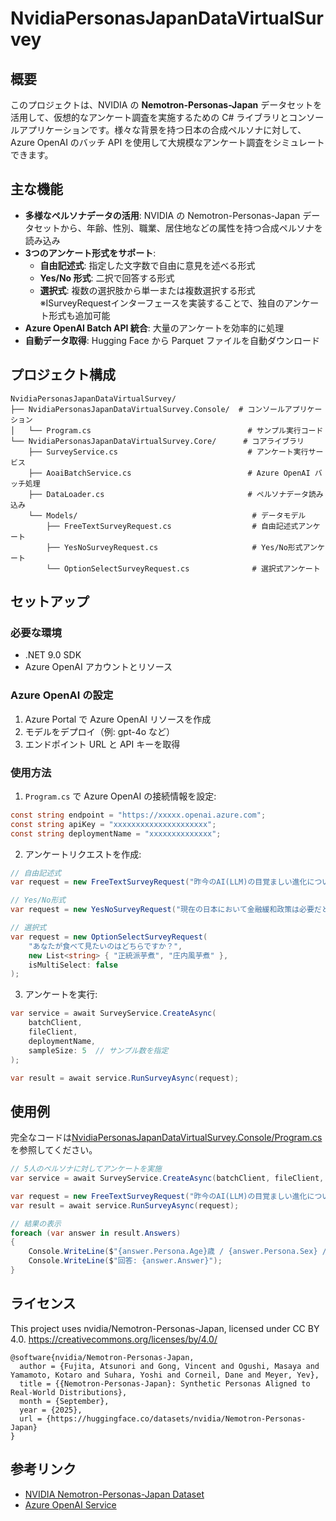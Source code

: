# NvidiaPersonasJapanDataVirtualSurvey

## 概要

このプロジェクトは、NVIDIA の **Nemotron-Personas-Japan** データセットを活用して、仮想的なアンケート調査を実施するための C# ライブラリとコンソールアプリケーションです。様々な背景を持つ日本の合成ペルソナに対して、Azure OpenAI のバッチ API を使用して大規模なアンケート調査をシミュレートできます。

## 主な機能

- **多様なペルソナデータの活用**: NVIDIA の Nemotron-Personas-Japan データセットから、年齢、性別、職業、居住地などの属性を持つ合成ペルソナを読み込み
- **3つのアンケート形式をサポート**:
  - **自由記述式**: 指定した文字数で自由に意見を述べる形式
  - **Yes/No 形式**: 二択で回答する形式
  - **選択式**: 複数の選択肢から単一または複数選択する形式
  ※ISurveyRequestインターフェースを実装することで、独自のアンケート形式も追加可能
- **Azure OpenAI Batch API 統合**: 大量のアンケートを効率的に処理
- **自動データ取得**: Hugging Face から Parquet ファイルを自動ダウンロード

## プロジェクト構成

```
NvidiaPersonasJapanDataVirtualSurvey/
├── NvidiaPersonasJapanDataVirtualSurvey.Console/  # コンソールアプリケーション
│   └── Program.cs                                   # サンプル実行コード
└── NvidiaPersonasJapanDataVirtualSurvey.Core/      # コアライブラリ
    ├── SurveyService.cs                             # アンケート実行サービス
    ├── AoaiBatchService.cs                          # Azure OpenAI バッチ処理
    ├── DataLoader.cs                                # ペルソナデータ読み込み
    └── Models/                                       # データモデル
        ├── FreeTextSurveyRequest.cs                  # 自由記述式アンケート
        ├── YesNoSurveyRequest.cs                     # Yes/No形式アンケート
        └── OptionSelectSurveyRequest.cs              # 選択式アンケート
```

## セットアップ

### 必要な環境

- .NET 9.0 SDK
- Azure OpenAI アカウントとリソース

### Azure OpenAI の設定

1. Azure Portal で Azure OpenAI リソースを作成
2. モデルをデプロイ（例: gpt-4o など）
3. エンドポイント URL と API キーを取得

### 使用方法

1. `Program.cs` で Azure OpenAI の接続情報を設定:

```csharp
const string endpoint = "https://xxxxx.openai.azure.com";
const string apiKey = "xxxxxxxxxxxxxxxxxxxxx";
const string deploymentName = "xxxxxxxxxxxxxx";
```

2. アンケートリクエストを作成:

```csharp
// 自由記述式
var request = new FreeTextSurveyRequest("昨今のAI(LLM)の目覚ましい進化についてどう思いますか？", 300);

// Yes/No形式
var request = new YesNoSurveyRequest("現在の日本において金融緩和政策は必要だと思いますか？");

// 選択式
var request = new OptionSelectSurveyRequest(
    "あなたが食べて見たいのはどちらですか？",
    new List<string> { "正統派芋煮", "庄内風芋煮" },
    isMultiSelect: false
);
```

3. アンケートを実行:

```csharp
var service = await SurveyService.CreateAsync(
    batchClient, 
    fileClient, 
    deploymentName, 
    sampleSize: 5  // サンプル数を指定
);

var result = await service.RunSurveyAsync(request);
```

## 使用例
完全なコードは[NvidiaPersonasJapanDataVirtualSurvey.Console/Program.cs](https://github.com/07JP27/NvidiaPersonasJapanDataVirtualSurvey/blob/main/NvidiaPersonasJapanDataVirtualSurvey.Console/Program.cs)を参照してください。
```csharp
// 5人のペルソナに対してアンケートを実施
var service = await SurveyService.CreateAsync(batchClient, fileClient, deploymentName, 5);

var request = new FreeTextSurveyRequest("昨今のAI(LLM)の目覚ましい進化についてどう思いますか？", 300);
var result = await service.RunSurveyAsync(request);

// 結果の表示
foreach (var answer in result.Answers)
{
    Console.WriteLine($"{answer.Persona.Age}歳 / {answer.Persona.Sex} / {answer.Persona.Occupation}");
    Console.WriteLine($"回答: {answer.Answer}");
}
```

## ライセンス

This project uses nvidia/Nemotron-Personas-Japan, licensed under CC BY 4.0.
https://creativecommons.org/licenses/by/4.0/

```
@software{nvidia/Nemotron-Personas-Japan,
  author = {Fujita, Atsunori and Gong, Vincent and Ogushi, Masaya and Yamamoto, Kotaro and Suhara, Yoshi and Corneil, Dane and Meyer, Yev},
  title = {{Nemotron-Personas-Japan}: Synthetic Personas Aligned to Real-World Distributions},
  month = {September},
  year = {2025},
  url = {https://huggingface.co/datasets/nvidia/Nemotron-Personas-Japan}
}
```

## 参考リンク

- [NVIDIA Nemotron-Personas-Japan Dataset](https://huggingface.co/datasets/nvidia/Nemotron-Personas-Japan)
- [Azure OpenAI Service](https://azure.microsoft.com/ja-jp/products/ai-services/openai-service)